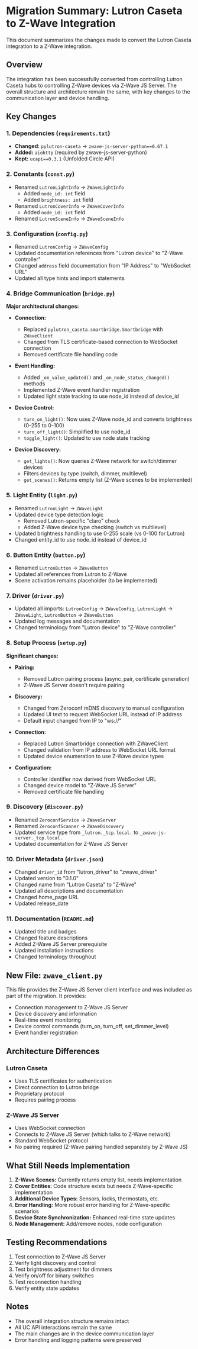 # Migration Summary: Lutron Caseta to Z-Wave Integration

This document summarizes the changes made to convert the Lutron Caseta integration to a Z-Wave integration.

## Overview

The integration has been successfully converted from controlling Lutron Caseta hubs to controlling Z-Wave devices via Z-Wave JS Server. The overall structure and architecture remain the same, with key changes to the communication layer and device handling.

## Key Changes

### 1. Dependencies (`requirements.txt`)
- **Changed:** `pylutron-caseta` → `zwave-js-server-python==0.67.1`
- **Added:** `aiohttp` (required by zwave-js-server-python)
- **Kept:** `ucapi==0.3.1` (Unfolded Circle API)

### 2. Constants (`const.py`)
- Renamed `LutronLightInfo` → `ZWaveLightInfo`
  - Added `node_id: int` field
  - Added `brightness: int` field
- Renamed `LutronCoverInfo` → `ZWaveCoverInfo`
  - Added `node_id: int` field
- Renamed `LutronSceneInfo` → `ZWaveSceneInfo`

### 3. Configuration (`config.py`)
- Renamed `LutronConfig` → `ZWaveConfig`
- Updated documentation references from "Lutron device" to "Z-Wave controller"
- Changed `address` field documentation from "IP Address" to "WebSocket URL"
- Updated all type hints and import statements

### 4. Bridge Communication (`bridge.py`)
**Major architectural changes:**

- **Connection:**
  - Replaced `pylutron_caseta.smartbridge.Smartbridge` with `ZWaveClient`
  - Changed from TLS certificate-based connection to WebSocket connection
  - Removed certificate file handling code
  
- **Event Handling:**
  - Added `_on_value_updated()` and `_on_node_status_changed()` methods
  - Implemented Z-Wave event handler registration
  - Updated light state tracking to use node_id instead of device_id

- **Device Control:**
  - `turn_on_light()`: Now uses Z-Wave node_id and converts brightness (0-255 to 0-100)
  - `turn_off_light()`: Simplified to use node_id
  - `toggle_light()`: Updated to use node state tracking
  
- **Device Discovery:**
  - `get_lights()`: Now queries Z-Wave network for switch/dimmer devices
  - Filters devices by type (switch, dimmer, multilevel)
  - `get_scenes()`: Returns empty list (Z-Wave scenes to be implemented)

### 5. Light Entity (`light.py`)
- Renamed `LutronLight` → `ZWaveLight`
- Updated device type detection logic
  - Removed Lutron-specific "claro" check
  - Added Z-Wave device type checking (switch vs multilevel)
- Updated brightness handling to use 0-255 scale (vs 0-100 for Lutron)
- Changed entity_id to use node_id instead of device_id

### 6. Button Entity (`button.py`)
- Renamed `LutronButton` → `ZWaveButton`
- Updated all references from Lutron to Z-Wave
- Scene activation remains placeholder (to be implemented)

### 7. Driver (`driver.py`)
- Updated all imports: `LutronConfig` → `ZWaveConfig`, `LutronLight` → `ZWaveLight`, `LutronButton` → `ZWaveButton`
- Updated log messages and documentation
- Changed terminology from "Lutron device" to "Z-Wave controller"

### 8. Setup Process (`setup.py`)
**Significant changes:**

- **Pairing:**
  - Removed Lutron pairing process (async_pair, certificate generation)
  - Z-Wave JS Server doesn't require pairing

- **Discovery:**
  - Changed from Zeroconf mDNS discovery to manual configuration
  - Updated UI text to request WebSocket URL instead of IP address
  - Default input changed from IP to "ws://"

- **Connection:**
  - Replaced Lutron Smartbridge connection with ZWaveClient
  - Changed validation from IP address to WebSocket URL format
  - Updated device enumeration to use Z-Wave device types

- **Configuration:**
  - Controller identifier now derived from WebSocket URL
  - Changed device model to "Z-Wave JS Server"
  - Removed certificate file handling

### 9. Discovery (`discover.py`)
- Renamed `ZeroconfService` → `ZWaveServer`
- Renamed `ZeroconfScanner` → `ZWaveDiscovery`
- Updated service type from `_lutron._tcp.local.` to `_zwave-js-server._tcp.local.`
- Updated documentation for Z-Wave JS Server

### 10. Driver Metadata (`driver.json`)
- Changed `driver_id` from "lutron_driver" to "zwave_driver"
- Updated version to "0.1.0"
- Changed name from "Lutron Caseta" to "Z-Wave"
- Updated all descriptions and documentation
- Changed home_page URL
- Updated release_date

### 11. Documentation (`README.md`)
- Updated title and badges
- Changed feature descriptions
- Added Z-Wave JS Server prerequisite
- Updated installation instructions
- Changed terminology throughout

## New File: `zwave_client.py`

This file provides the Z-Wave JS Server client interface and was included as part of the migration. It provides:
- Connection management to Z-Wave JS Server
- Device discovery and information
- Real-time event monitoring
- Device control commands (turn_on, turn_off, set_dimmer_level)
- Event handler registration

## Architecture Differences

### Lutron Caseta
- Uses TLS certificates for authentication
- Direct connection to Lutron bridge
- Proprietary protocol
- Requires pairing process

### Z-Wave JS Server
- Uses WebSocket connection
- Connects to Z-Wave JS Server (which talks to Z-Wave network)
- Standard WebSocket protocol
- No pairing required (Z-Wave pairing handled separately by Z-Wave JS)

## What Still Needs Implementation

1. **Z-Wave Scenes:** Currently returns empty list, needs implementation
2. **Cover Entities:** Code structure exists but needs Z-Wave-specific implementation
3. **Additional Device Types:** Sensors, locks, thermostats, etc.
4. **Error Handling:** More robust error handling for Z-Wave-specific scenarios
5. **Device State Synchronization:** Enhanced real-time state updates
6. **Node Management:** Add/remove nodes, node configuration

## Testing Recommendations

1. Test connection to Z-Wave JS Server
2. Verify light discovery and control
3. Test brightness adjustment for dimmers
4. Verify on/off for binary switches
5. Test reconnection handling
6. Verify entity state updates

## Notes

- The overall integration structure remains intact
- All UC API interactions remain the same
- The main changes are in the device communication layer
- Error handling and logging patterns were preserved
